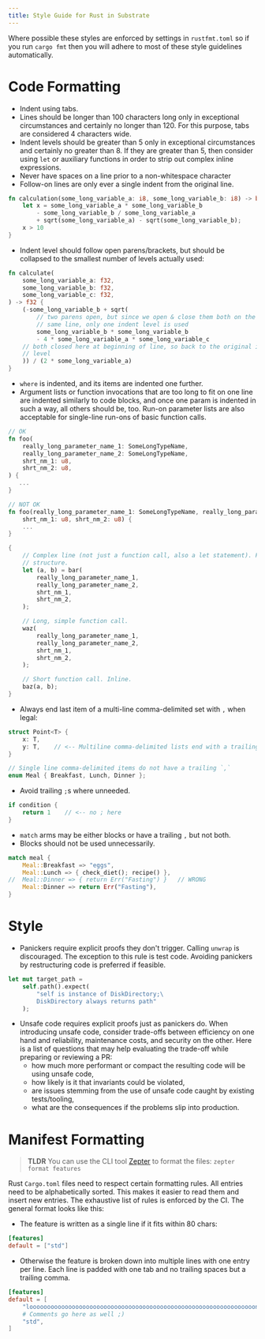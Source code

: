 ```yaml
---
title: Style Guide for Rust in Substrate
---
```


Where possible these styles are enforced by settings in `rustfmt.toml` so if you run `cargo fmt` then you will adhere to
most of these style guidelines automatically.

# Code Formatting

- Indent using tabs.
- Lines should be longer than 100 characters long only in exceptional circumstances and certainly no longer than 120.
    For this purpose, tabs are considered 4 characters wide.
- Indent levels should be greater than 5 only in exceptional circumstances and certainly no greater than 8. If they are
    greater than 5, then consider using `let` or auxiliary functions in order to strip out complex inline expressions.
- Never have spaces on a line prior to a non-whitespace character
- Follow-on lines are only ever a single indent from the original line.

```rust
fn calculation(some_long_variable_a: i8, some_long_variable_b: i8) -> bool {
	let x = some_long_variable_a * some_long_variable_b
		- some_long_variable_b / some_long_variable_a
		+ sqrt(some_long_variable_a) - sqrt(some_long_variable_b);
	x > 10
}
```

- Indent level should follow open parens/brackets, but should be collapsed to the smallest number of levels actually
    used:

```rust
fn calculate(
	some_long_variable_a: f32,
	some_long_variable_b: f32,
	some_long_variable_c: f32,
) -> f32 {
	(-some_long_variable_b + sqrt(
		// two parens open, but since we open & close them both on the
		// same line, only one indent level is used
		some_long_variable_b * some_long_variable_b
		- 4 * some_long_variable_a * some_long_variable_c
	// both closed here at beginning of line, so back to the original indent
	// level
	)) / (2 * some_long_variable_a)
}
```

- `where` is indented, and its items are indented one further.
- Argument lists or function invocations that are too long to fit on one line are indented similarly to code blocks, and
    once one param is indented in such a way, all others should be, too. Run-on parameter lists are also acceptable for
    single-line run-ons of basic function calls.

```rust
// OK
fn foo(
	really_long_parameter_name_1: SomeLongTypeName,
	really_long_parameter_name_2: SomeLongTypeName,
	shrt_nm_1: u8,
	shrt_nm_2: u8,
) {
   ...
}

// NOT OK
fn foo(really_long_parameter_name_1: SomeLongTypeName, really_long_parameter_name_2: SomeLongTypeName,
	shrt_nm_1: u8, shrt_nm_2: u8) {
	...
}
```

```rust
{
	// Complex line (not just a function call, also a let statement). Full
	// structure.
	let (a, b) = bar(
		really_long_parameter_name_1,
		really_long_parameter_name_2,
		shrt_nm_1,
		shrt_nm_2,
	);

	// Long, simple function call.
	waz(
		really_long_parameter_name_1,
		really_long_parameter_name_2,
		shrt_nm_1,
		shrt_nm_2,
	);

	// Short function call. Inline.
	baz(a, b);
}
```

- Always end last item of a multi-line comma-delimited set with `,` when legal:

```rust
struct Point<T> {
	x: T,
	y: T,    // <-- Multiline comma-delimited lists end with a trailing ,
}

// Single line comma-delimited items do not have a trailing `,`
enum Meal { Breakfast, Lunch, Dinner };
```

- Avoid trailing `;`s where unneeded.

```rust
if condition {
	return 1    // <-- no ; here
}
```

- `match` arms may be either blocks or have a trailing `,` but not both.
- Blocks should not be used unnecessarily.

```rust
match meal {
	Meal::Breakfast => "eggs",
	Meal::Lunch => { check_diet(); recipe() },
//	Meal::Dinner => { return Err("Fasting") }   // WRONG
	Meal::Dinner => return Err("Fasting"),
}
```

# Style

- Panickers require explicit proofs they don't trigger. Calling `unwrap` is discouraged. The exception to this rule is
    test code. Avoiding panickers by restructuring code is preferred if feasible.

```rust
let mut target_path =
	self.path().expect(
		"self is instance of DiskDirectory;\
		DiskDirectory always returns path"
	);
```

- Unsafe code requires explicit proofs just as panickers do. When introducing unsafe code, consider trade-offs between
    efficiency on one hand and reliability, maintenance costs, and security on the other. Here is a list of questions
    that may help evaluating the trade-off while preparing or reviewing a PR:
    - how much more performant or compact the resulting code will be using unsafe code,
    - how likely is it that invariants could be violated,
    - are issues stemming from the use of unsafe code caught by existing tests/tooling,
    - what are the consequences if the problems slip into production.

# Manifest Formatting

> **TLDR** You can use the CLI tool [Zepter](https://crates.io/crates/zepter) to format the files: `zepter format
> features`

Rust `Cargo.toml` files need to respect certain formatting rules. All entries need to be alphabetically sorted. This
makes it easier to read them and insert new entries. The exhaustive list of rules is enforced by the CI. The general
format looks like this:

- The feature is written as a single line if it fits within 80 chars:
```toml
[features]
default = ["std"]
```

- Otherwise the feature is broken down into multiple lines with one entry per line. Each line is padded with one tab and
  no trailing spaces but a trailing comma.
```toml
[features]
default = [
	"loooooooooooooooooooooooooooooooooooooooooooooooooooooooooooooooong",
	# Comments go here as well ;)
	"std",
]
```
